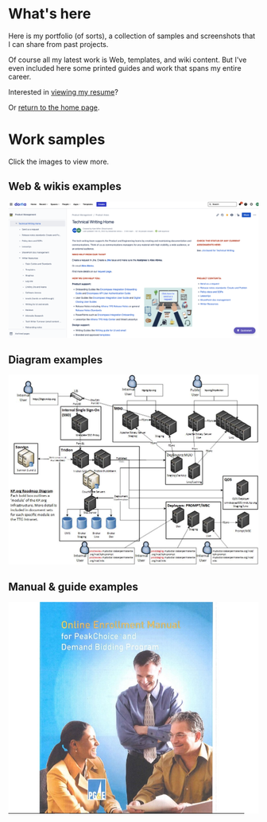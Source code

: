 # What's here

Here is my portfolio (of sorts), a collection of samples and screenshots 
that I can share from past projects.

Of course all my latest work is Web, templates, and wiki content. 
But I've even included here some printed guides
and work that spans my entire career.


Interested in [viewing my resume](docs/resume.md)? 

Or [return to the home page](https://aeabreu.github.io/).

# Work samples

Click the images to view more.

## Web & wikis examples

![Tech writing wiki homepage](./media/TechWritingHomewiki.png "https://drive.google.com/drive/folders/0BxR9jVUkYVXnbkdzZ3RuYVlybzQ?resourcekey=0-XewCt1PnU73T7iTqNkLRGg&usp=drive_link")

## Diagram examples

![KP Roadmap Diagram](./media/KPRoadmap.jpg "https://drive.google.com/drive/folders/0BxR9jVUkYVXnbkxzQm9tRVNxcjg?resourcekey=0-fH2CRgsuK8OuMsnSQq2h7g&usp=drive_link")

## Manual & guide examples

![PGE manual cover page](./media/PGEManualCover.jpg "https://drive.google.com/drive/folders/0BxR9jVUkYVXnVFpfVmtNS2hlVVE?resourcekey=0-94gzZRaR_1XjO1e0W303MA&usp=drive_link")
